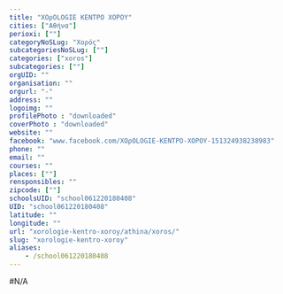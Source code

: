 ```yaml
---
title: "ΧΟρΟLOGIE ΚΕΝΤΡΟ ΧΟΡΟΥ"
cities: ["Αθήνα"]
perioxi: [""]
categoryNoSLug: "Χορός"
subcategoriesNoSLug: [""]
categories: ["xoros"]
subcategories: [""]
orgUID: ""
organisation: ""
orgurl: "-"
address: ""
logoimg: ""
profilePhoto : "downloaded"
coverPhoto : "downloaded"
website: ""
facebook: "www.facebook.com/ΧΟρΟLOGIE-ΚΕΝΤΡΟ-ΧΟΡΟΥ-151324938238983"
phone: ""
email: ""
courses: ""
places: [""]
rensponsibles: ""
zipcode: [""]
schoolsUID: "school061220180408"
UID: "school061220180408"
latitude: ""
longitude: ""
url: "xorologie-kentro-xoroy/athina/xoros/"
slug: "xorologie-kentro-xoroy"
aliases:
    - /school061220180408
---
```





#N/A